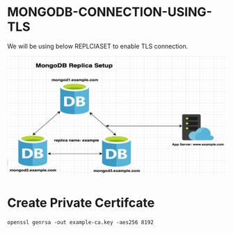 # MONGODB-CONNECTION-USING-TLS

We will be using below REPLCIASET to enable TLS connection. 

![alt text](https://github.com/nitin-pandey-27/mongodb-connection-tls/blob/main/MONGODB-USING-TLS.png)


# Create Private Certifcate 

 `openssl genrsa -out example-ca.key -aes256 8192`

  
